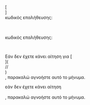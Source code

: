 [<br host>]<br action>κωδικός επαλήθευσης:<br code>

<br url><br action>κωδικός επαλήθευσης:

<br code>

Εάν δεν έχετε κάνει αίτηση για [<br host>](<br protocol>//<br host>)<br action>, παρακαλώ αγνοήστε αυτό το μήνυμα.

εάν δεν έχετε κάνει αίτηση<br url><br action>, παρακαλώ αγνοήστε αυτό το μήνυμα.
